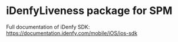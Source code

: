 # iDenfyLiveness package for SPM

Full documentation of iDenfy SDK: https://documentation.idenfy.com/mobile/iOS/ios-sdk
